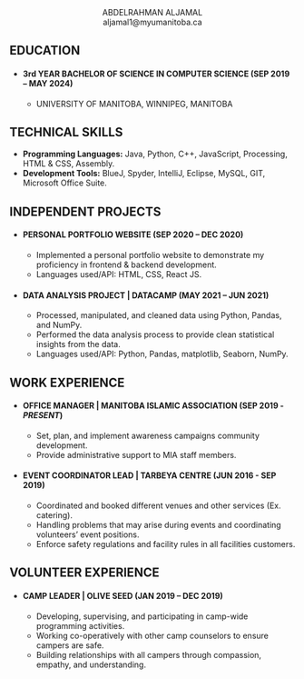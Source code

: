  <center> ABDELRAHMAN ALJAMAL </center>  
<center> aljamal1@myumanitoba.ca </center>  

## EDUCATION  
* #### 3rd YEAR BACHELOR OF SCIENCE IN COMPUTER SCIENCE   (SEP 2019 – **MAY 2024**)
  * UNIVERSITY OF MANITOBA, WINNIPEG, MANITOBA  


## TECHNICAL SKILLS  
 
* **Programming Languages:** Java, Python, C++, JavaScript, Processing, HTML & CSS, Assembly.  
* **Development Tools:** BlueJ, Spyder, IntelliJ, Eclipse, MySQL, GIT, Microsoft Office Suite.

## INDEPENDENT PROJECTS 
 
* #### PERSONAL PORTFOLIO WEBSITE (SEP 2020 – DEC 2020)
  * Implemented a personal portfolio website to demonstrate my proficiency in frontend & backend development.
  * Languages used/API: HTML, CSS, React JS.    
* #### DATA ANALYSIS PROJECT | DATACAMP (MAY 2021 – JUN 2021) 
  * Processed, manipulated, and cleaned data using Python, Pandas, and NumPy. 
  * Performed the data analysis process to provide clean statistical insights from the data. 
  * Languages used/API: Python, Pandas, matplotlib, Seaborn, NumPy.

  
## WORK EXPERIENCE  
 
* #### OFFICE MANAGER | MANITOBA ISLAMIC ASSOCIATION  (SEP 2019 - _PRESENT_) 
  * Set, plan, and implement awareness campaigns community development. 
  * Provide administrative support to MIA staff members.      
* #### EVENT COORDINATOR LEAD | TARBEYA CENTRE (JUN 2016 - SEP 2019)
  * Coordinated and booked different venues and other services (Ex. catering).
  * Handling problems that may arise during events and coordinating volunteers’ event positions.
  * Enforce safety regulations and facility rules in all facilities customers.  


## VOLUNTEER EXPERIENCE
 
* #### CAMP LEADER | OLIVE SEED (JAN 2019 – DEC 2019)
  * Developing, supervising, and participating in camp-wide programming activities.
  * Working co-operatively with other camp counselors to ensure campers are safe.
  * Building relationships with all campers through compassion, empathy, and understanding.
